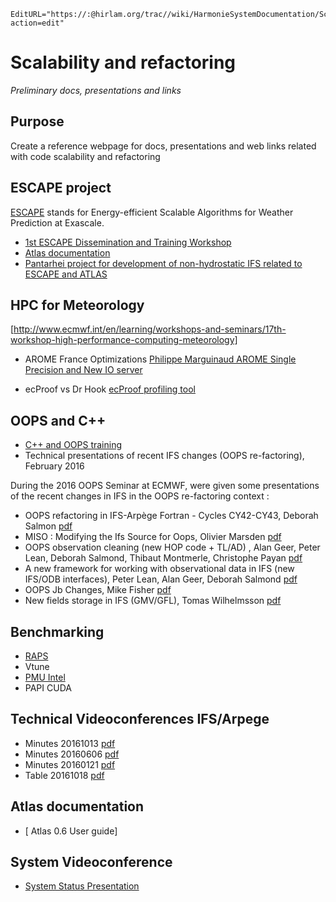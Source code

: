 ```@meta
EditURL="https://:@hirlam.org/trac//wiki/HarmonieSystemDocumentation/Scalability_and_Refactoring?action=edit"
```
# Scalability and refactoring
*Preliminary docs, presentations and links*


## Purpose

Create a reference webpage for docs, presentations and web links related with code scalability and refactoring

## ESCAPE project

[ESCAPE](http://www.hpc-escape.eu/home) stands for Energy-efficient Scalable Algorithms for Weather Prediction at Exascale.

- [1st ESCAPE Dissemination and Training Workshop](http://www.hpc-escape.eu/media-hub/escape-events/1st-dissemination-workshop)
- [Atlas documentation](https://hirlam.org/trac/attachment/wiki/Scalability_and_Refactoring/atlas-0.6-userguide.pdf)
- [Pantarhei project for development of non-hydrostatic IFS related to ESCAPE and ATLAS](http://www.ecmwf.int/en/research/projects/pantarhei)

## HPC for Meteorology

[http://www.ecmwf.int/en/learning/workshops-and-seminars/17th-workshop-high-performance-computing-meteorology]

- AROME France Optimizations [Philippe Marguinaud AROME Single Precision and New IO server](https://hirlam.org/trac/attachment/wiki/Scalability_and_Refactoring/16796-optimizations-arpege-and-arome.pdf)

- ecProof vs Dr Hook [ecProof profiling tool](https://hirlam.org/trac/attachment/wiki/Scalability_and_Refactoring/16809-ecprof-meets-high-resolution-ifs-forecast-model-ecmwf.pdf)

## OOPS and C++

- [C++ and OOPS training ](https://hirlam.org/trac/wiki/OOPS/C%2B%2BOOPSTraining201210)
- Technical presentations of recent IFS changes (OOPS re-factoring), February 2016

During the 2016 OOPS Seminar at ECMWF, were given some presentations of the recent changes in IFS in the OOPS re-factoring context :

- OOPS refactoring in IFS-Arpège Fortran - Cycles CY42-CY43, Deborah Salmon [pdf](https://hirlam.org/trac/attachment/wiki/Scalability_and_Refactoring/oops_deborah.pdf)
- MISO : Modifying the Ifs Source for Oops, Olivier Marsden [pdf](https://hirlam.org/trac/attachment/wiki/Scalability_and_Refactoring/rd_pres_feb16_olivier.pdf)
- OOPS observation cleaning (new HOP code + TL/AD) , Alan Geer, Peter Lean, Deborah Salmond, Thibaut Montmerle, Christophe Payan [pdf](https://hirlam.org/trac/attachment/wiki/Scalability_and_Refactoring/pre_oops_20160202_alan.pdf)
- A new framework for working with observational data in IFS (new IFS/ODB interfaces), Peter Lean, Alan Geer, Deborah Salmond [pdf](https://hirlam.org/trac/attachment/wiki/Scalability_and_Refactoring/lean_oops_seminar_2016.pdf)
- OOPS Jb Changes, Mike Fisher [pdf](https://hirlam.org/trac/attachment/wiki/Scalability_and_Refactoring/oops_20160202_mike.pdf)
- New fields storage in IFS (GMV/GFL), Tomas Wilhelmsson [pdf](https://hirlam.org/trac/attachment/wiki/Scalability_and_Refactoring/new-fields-tomas.pdf)

## Benchmarking

- [RAPS](http://www.ecmwf.int/sites/default/files/elibrary/2012/14020-raps-introduction.pdf)
- Vtune 
- [PMU Intel](https://software.intel.com/en-us/articles/intel-performance-counter-monitor)
- PAPI CUDA 

## Technical Videoconferences IFS/Arpege


- Minutes 20161013 [pdf ](https://hirlam.org/trac/attachment/wiki/Scalability_and_Refactoring/minutes_20161013.pdf) 
- Minutes 20160606 [pdf ](https://hirlam.org/trac/attachment/wiki/Scalability_and_Refactoring/minutes_20160606_V1.pdf)
- Minutes 20160121 [pdf](https://hirlam.org/trac/attachment/wiki/Scalability_and_Refactoring/minutes_20160121_V3.pdf)
- Table 20161018 [pdf](https://hirlam.org/trac/attachment/wiki/Scalability_and_Refactoring/table_20161018_Update.pdf)

## Atlas documentation

- [ Atlas 0.6 User guide]

## System Videoconference

- [System Status Presentation](https://hirlam.org/trac/attachment/wiki/Scalability_and_Refactoring/HIRLAM%20System-core%20Videoconf%20%2020161107.pptx)